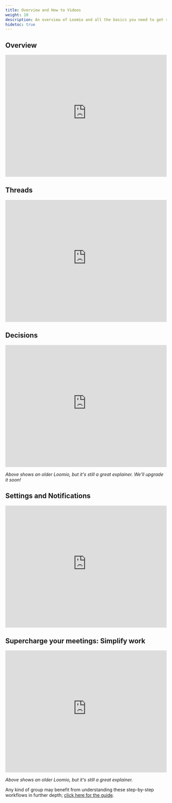 ```yaml
---
title: Overview and How to Videos
weight: 10
description: An overview of Loomio and all the basics you need to get started.
hidetoc: true
---
```

## Overview
<iframe width="100%" height="380px" src="https://www.youtube-nocookie.com/embed/Zlzuqsunpxc?rel=0" frameborder="0" allowfullscreen></iframe>

## Threads
<iframe width="100%" height="380px" src="https://www.youtube-nocookie.com/embed/1qxGl8MBA88?rel=0" frameborder="0" allowfullscreen></iframe>

## Decisions
<iframe width="100%" height="380px" src="https://www.youtube-nocookie.com/embed/ePILBTxgkmE?rel=0" frameborder="0" allowfullscreen></iframe>

_Above shows an older Loomio, but it's still a great explainer. We'll upgrade it soon!_

## Settings and Notifications
<iframe width="100%" height="380px" src="https://www.youtube-nocookie.com/embed/0Mb2_D74ktM?rel=0" frameborder="0" allowfullscreen></iframe>

## Supercharge your meetings: Simplify work
<iframe width="100%" height="380px" src="https://www.youtube-nocookie.com/embed/FITqrhLuh8I?rel=0" frameborder="0" allowfullscreen></iframe>  

_Above shows an older Loomio, but it's still a great explainer._

Any kind of group may benefit from understanding these step-by-step workflows in further depth; [click here for the guide](/en/guides/governance).
